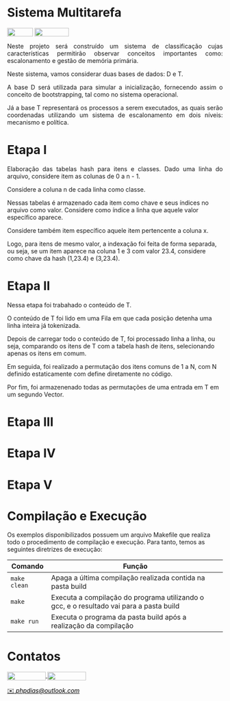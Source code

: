 # Sistema Multitarefa

<p>
<div style="display: inline-block;">
<img align="center" height="20px" width="60px" src="https://img.shields.io/badge/C%2B%2B-00599C?style=for-the-badge&logo=c%2B%2B&logoColor=white"/> 
<img align="center" height="20px" width="80px" src="https://img.shields.io/badge/Made%20for-VSCode-1f425f.svg"/> 
</p>

<p align="justify">
Neste projeto será construído um sistema de classificação cujas características permitirão observar conceitos importantes como: escalonamento e gestão de memória primária. 
</p>

<p align="justify">
Neste sistema, vamos considerar duas bases de dados: D e T. 
</p>

<p align="justify">
A base D será utilizada para simular a inicialização, fornecendo assim o conceito de bootstrapping, tal como no sistema operacional.
</p>

<p align="justify">
Já a base T representará os processos a serem executados, as quais serão coordenadas utilizando um sistema de escalonamento em dois níveis: mecanismo e política. 
</p>

# Etapa I
<p align="justify">
Elaboração das tabelas hash para itens e classes. Dado uma linha do arquivo, considere item as colunas de 0 a n - 1. 

Considere a coluna n de cada linha como classe. 

Nessas tabelas é armazenado cada item como chave e seus índices no arquivo como valor. Considere como índice a linha que aquele valor específico aparece. 

Considere também item específico aquele item pertencente a coluna x. 

Logo, para itens de mesmo valor, a indexação foi feita de forma separada, ou seja, se um item aparece na coluna 1 e 3 com valor 23.4, considere como chave da hash (1,23.4) e (3,23.4). 
</p>

# Etapa II
<p align="justify">
Nessa etapa foi trabahado o conteúdo de T. 
  
O conteúdo de T foi lido em uma Fila em que cada posição detenha uma linha inteira já tokenizada. 

Depois de carregar todo o conteúdo de T, foi processado linha a linha, ou seja, comparando os itens de T com a tabela hash de itens, selecionando apenas os itens em comum.
  
Em seguida, foi realizado a permutação dos itens comuns de 1 a N, com N definido estaticamente com define diretamente no código. 

Por fim, foi armazenenado todas as permutações de uma entrada em T em um segundo Vector.
</p>

# Etapa III
<p align="justify">
</p>

# Etapa IV
<p align="justify">
</p>

# Etapa V
<p align="justify">
</p>

# Compilação e Execução

Os exemplos disponibilizados possuem um arquivo Makefile que realiza todo o procedimento de compilação e execução. Para tanto, temos as seguintes diretrizes de execução:


| Comando                |  Função                                                                                           |                     
| -----------------------| ------------------------------------------------------------------------------------------------- |
|  `make clean`          | Apaga a última compilação realizada contida na pasta build                                        |
|  `make`                | Executa a compilação do programa utilizando o gcc, e o resultado vai para a pasta build           |
|  `make run`            | Executa o programa da pasta build após a realização da compilação                                 |


# Contatos

<div style="display: inline-block;">
<a href="https://t.me/phpdias">
<img align="center" height="20px" width="90px" src="https://img.shields.io/badge/Telegram-2CA5E0?style=for-the-badge&logo=telegram&logoColor=white"/> 
</a>

<a href="https://www.linkedin.com/in/phpd/">
<img align="center" height="20px" width="90px" src="https://img.shields.io/badge/LinkedIn-0077B5?style=for-the-badge&logo=linkedin&logoColor=white"/>
</a>

</div>

<p> </p>


<a style="color:black" href="mailto:michel@cefetmg.br?subject=[GitHub]%20Source%20Dynamic%20Lists">
✉️ <i>phpdias@outlook.com</i>
</a>

